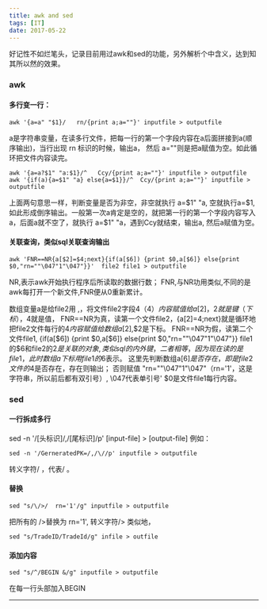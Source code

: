 ```yaml
---
title: awk and sed
tags: [IT]
date: 2017-05-22
---
```


好记性不如烂笔头，记录目前用过awk和sed的功能，另外解析个中含义，达到知其所以然的效果。

### awk

#### 多行变一行：

    awk '{a=a" "$1}/   rn/{print a;a=""}' inputfile > outputfile
    
a是字符串变量，在读多行文件，把每一行的第一个字段内容在a后面拼接到a(顺序输出)，当行出现 rn 标识的时候，输出a， 然后 a=""则是把a赋值为空。如此循环把文件内容读完。

    awk '{a=a?$1" "a:$1}/^   Ccy/{print a;a=""}' inputfile > outputfile
    awk '{if(a){a=$1" "a} else{a=$1}}/^  Ccy/{print a;a=""}' inputfile > outputfile
    
上面两句意思一样，判断变量是否为非空，非空就执行 a=$1" "a, 空就执行a=$1, 如此形成倒序输出。一般第一次a肯定是空的，就把第一行的第一个字段内容写入a，后面a就不空了，就执行 a=$1" "a，遇到Ccy就结束，输出a,  然后a赋值为空。


#### 关联查询，类似sql关联查询输出

    awk 'FNR==NR{a[$2]=$4;next}{if(a[$6]) {print $0,a[$6]} else{print $0,"rn=""\047"1"\047"}}'  file2 file1 > outputfile

NR,表示awk开始执行程序后所读取的数据行数；
FNR,与NR功用类似,不同的是awk每打开一个新文件,FNR便从0重新累计。

数组变量a是给file2用 ,，将文件file2字段4（$4）内容赋值给a[$2]，$2就是键（下标），$4就是值，
FNR==NR为真，读第一个文件file2，{a[$2]=$4;next}就是循环地把file2文件每行的$4内容赋值给数组a[$2],$2是下标。
FNR==NR为假，读第二个文件file1, {if(a[$6]) {print $0,a[$6]} else{print $0,"rn=""\047"1"\047"}}
file1的$6和file2的$2 是关联的对象,类似sql的内外键，二者相等，因为现在读的是file1，此时数组a下标用file1的$6表示。
这里先判断数组a[$6]是否存在，即是file2文件的$4是否存在，存在则输出；
否则赋值  "rn=""\047"1"\047"（rn='1'，这是字符串，所以前后都有双引号）, \047代表单引号'
$0是文件file1每行内容。



### sed

#### 一行拆成多行

sed -n '/[头标识]/,/[尾标识]/p' [input-file] > [output-file]
例如： 

    sed -n '/GerneratedPK=/,/\//p' inputfile > outputfile   
    
转义字符\/ ，代表/ 。


#### 替换

    sed "s/\/>/  rn='1'/g" inputfile > outputfile 
    
把所有的 />替换为 rn='1', 转义字符\/> 
类似地，

    sed "s/TradeID/TradeId/g" infile > outfile




#### 添加内容

    sed "s/^/BEGIN &/g" inputfile > outputfile
    
在每一行头部加入BEGIN


 * * *



  
